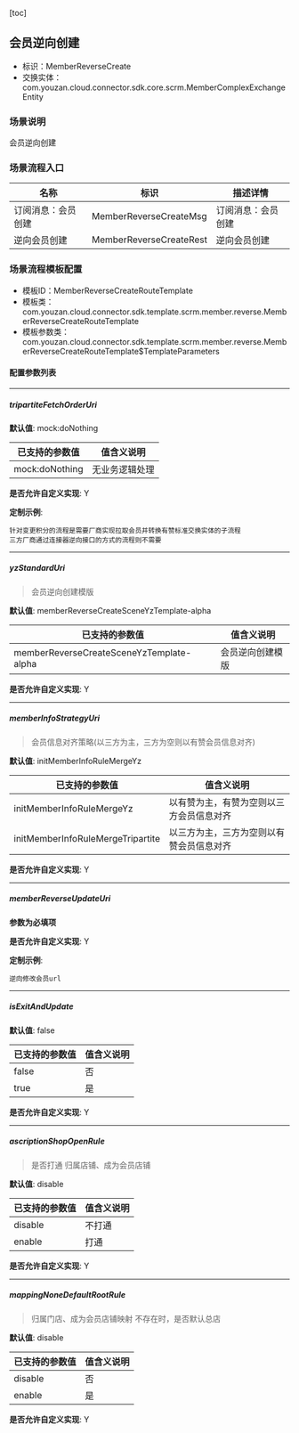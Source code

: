 [toc]

## 会员逆向创建
- 标识：MemberReverseCreate
- 交换实体：com.youzan.cloud.connector.sdk.core.scrm.MemberComplexExchangeEntity
### 场景说明
会员逆向创建
### 场景流程入口

名称 | 标识 | 描述详情
---|---|---
订阅消息：会员创建 | MemberReverseCreateMsg | 订阅消息：会员创建
逆向会员创建 | MemberReverseCreateRest | 逆向会员创建

### 场景流程模板配置
- 模板ID：MemberReverseCreateRouteTemplate
- 模板类：com.youzan.cloud.connector.sdk.template.scrm.member.reverse.MemberReverseCreateRouteTemplate
- 模板参数类：com.youzan.cloud.connector.sdk.template.scrm.member.reverse.MemberReverseCreateRouteTemplate$TemplateParameters

#### 配置参数列表

---
##### tripartiteFetchOrderUri
> 

**默认值**: mock:doNothing

已支持的参数值 | 值含义说明
---|---
mock:doNothing | 无业务逻辑处理

**是否允许自定义实现**: Y


**定制示例**:
```
针对变更积分的流程是需要厂商实现拉取会员并转换有赞标准交换实体的子流程
三方厂商通过连接器逆向接口的方式的流程则不需要
```
---
##### yzStandardUri
> 会员逆向创建模版

**默认值**: memberReverseCreateSceneYzTemplate-alpha

已支持的参数值 | 值含义说明
---|---
memberReverseCreateSceneYzTemplate-alpha | 会员逆向创建模版

**是否允许自定义实现**: Y

---
##### memberInfoStrategyUri
> 会员信息对齐策略(以三方为主，三方为空则以有赞会员信息对齐)

**默认值**: initMemberInfoRuleMergeYz

已支持的参数值 | 值含义说明
---|---
initMemberInfoRuleMergeYz | 以有赞为主，有赞为空则以三方会员信息对齐
initMemberInfoRuleMergeTripartite | 以三方为主，三方为空则以有赞会员信息对齐

**是否允许自定义实现**: Y

---
##### memberReverseUpdateUri
> 

**参数为必填项**


**是否允许自定义实现**: Y


**定制示例**:
```
逆向修改会员url
```
---
##### isExitAndUpdate
> 

**默认值**: false

已支持的参数值 | 值含义说明
---|---
false | 否
true | 是

**是否允许自定义实现**: Y

---
##### ascriptionShopOpenRule
> 是否打通 归属店铺、成为会员店铺

**默认值**: disable

已支持的参数值 | 值含义说明
---|---
disable | 不打通
enable | 打通

**是否允许自定义实现**: Y

---
##### mappingNoneDefaultRootRule
> 归属门店、成为会员店铺映射 不存在时，是否默认总店

**默认值**: disable

已支持的参数值 | 值含义说明
---|---
disable | 否
enable | 是

**是否允许自定义实现**: Y


